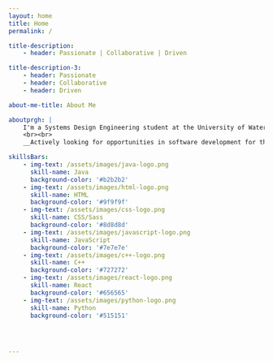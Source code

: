 ```yaml
---
layout: home
title: Home
permalink: /

title-description:
    - header: Passionate | Collaborative | Driven

title-description-3:
    - header: Passionate
    - header: Collaborative
    - header: Driven

about-me-title: About Me

aboutprgh: |
    I'm a Systems Design Engineering student at the University of Waterloo interested in software development and product management. 
    <br><br>
    __Actively looking for opportunities in software development for the Fall 2019 work term (September to December)__. 

skillsBars: 
    - img-text: /assets/images/java-logo.png
      skill-name: Java
      background-color: '#b2b2b2'
    - img-text: /assets/images/html-logo.png
      skill-name: HTML
      background-color: '#9f9f9f'
    - img-text: /assets/images/css-logo.png
      skill-name: CSS/Sass
      background-color: '#8d8d8d'
    - img-text: /assets/images/javascript-logo.png
      skill-name: JavaScript
      background-color: '#7e7e7e'
    - img-text: /assets/images/c++-logo.png
      skill-name: C++
      background-color: '#727272'
    - img-text: /assets/images/react-logo.png
      skill-name: React
      background-color: '#656565'
    - img-text: /assets/images/python-logo.png
      skill-name: Python
      background-color: '#515151'

    


---
```


